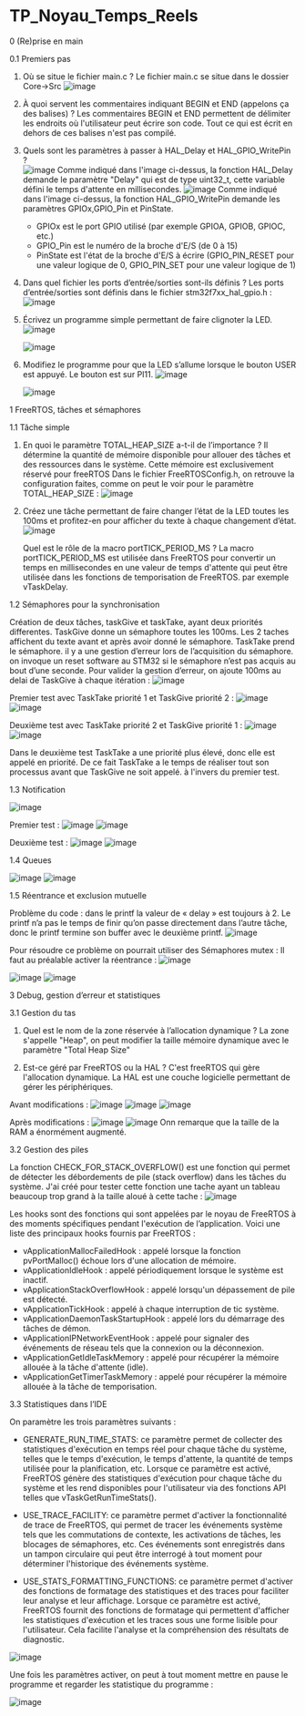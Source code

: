 # TP_Noyau_Temps_Reels

0 (Re)prise en main

0.1 Premiers pas

  1.  Où se situe le fichier main.c ?
      Le fichier main.c se situe dans le dossier Core->Src
      ![image](https://user-images.githubusercontent.com/125466579/230084485-75f504f9-b557-4707-b96b-78e90a42add7.png)
      
  2.  À quoi servent les commentaires indiquant BEGIN et END (appelons ça des balises) ?
      Les commentaires BEGIN et END permettent de délimiter les endroits où l'utilisateur peut écrire son code. Tout ce qui est écrit en dehors de ces balises n'est pas compilé.
      
  3.  Quels sont les paramètres à passer à HAL_Delay et HAL_GPIO_WritePin ?    
      ![image](https://user-images.githubusercontent.com/125466579/230079394-39f86adf-b0ae-413e-822a-342cf8f99ee3.png)
      Comme indiqué dans l'image ci-dessus, la fonction HAL_Delay demande le paramètre "Delay" qui est de type uint32_t, cette variable défini le temps d'attente en millisecondes.
      ![image](https://user-images.githubusercontent.com/125466579/230079856-a7c3c1e4-55b9-492e-9c6f-1e45a23bb3e8.png)
      Comme indiqué dans l'image ci-dessus, la fonction HAL_GPIO_WritePin demande les paramètres GPIOx,GPIO_Pin et PinState.
        - GPIOx est le port GPIO utilisé (par exemple GPIOA, GPIOB, GPIOC, etc.)
        - GPIO_Pin est le numéro de la broche d'E/S (de 0 à 15)
        - PinState est l'état de la broche d'E/S à écrire (GPIO_PIN_RESET pour une valeur logique de 0, GPIO_PIN_SET pour une valeur logique de 1)
        
  4.  Dans quel fichier les ports d’entrée/sorties sont-ils définis ?
      Les ports d’entrée/sorties sont définis dans le fichier stm32f7xx_hal_gpio.h :
      ![image](https://user-images.githubusercontent.com/125466579/230081914-bc463b8d-f642-466c-9fcb-2ac6f1dda681.png)
      
  5.  Écrivez un programme simple permettant de faire clignoter la LED.
      ![image](https://user-images.githubusercontent.com/125466579/230084374-3eadabfe-c572-44fe-a666-d6fe24c52650.png)

      ![image](https://user-images.githubusercontent.com/125466579/230084287-2884fd69-048f-430c-bde1-f26d9adc7fd1.png)
      
  6.  Modifiez le programme pour que la LED s’allume lorsque le bouton USER est appuyé. Le bouton est sur PI11.
      ![image](https://user-images.githubusercontent.com/125466579/230085232-f47f2d5c-2309-42fc-8a92-01464dadfcf5.png)

      ![image](https://user-images.githubusercontent.com/125466579/230085085-74e6df64-8f54-415e-9d67-03bd09b75be7.png)
      
1 FreeRTOS, tâches et sémaphores

1.1 Tâche simple

  1.  En quoi le paramètre TOTAL_HEAP_SIZE a-t-il de l’importance ?
      Il détermine la quantité de mémoire disponible pour allouer des tâches et des ressources dans le système. Cette mémoire est exclusivement réservé pour freeRTOS
      Dans le fichier FreeRTOSConfig.h, on retrouve la configuration faites, comme on peut le voir pour le paramètre TOTAL_HEAP_SIZE : 
      ![image](https://user-images.githubusercontent.com/125466579/236872011-932165c9-fe78-41a9-8192-912695cd9c9c.png)
      
  2. Créez une tâche permettant de faire changer l’état de la LED toutes les 100ms et profitez-en pour afficher du texte à chaque changement d’état.
     ![image](https://user-images.githubusercontent.com/125466579/236872752-21147bd6-b980-42ff-848c-60f8c7d04d54.png)
    
     Quel est le rôle de la macro portTICK_PERIOD_MS ?
     La macro portTICK_PERIOD_MS est utilisée dans FreeRTOS pour convertir un temps en millisecondes en une valeur de temps d'attente qui peut être utilisée dans les fonctions de temporisation de FreeRTOS. par exemple vTaskDelay.
     
1.2 Sémaphores pour la synchronisation
  
  Création de deux tâches, taskGive et taskTake, ayant deux priorités differentes. TaskGive donne un sémaphore toutes les 100ms. Les 2 taches affichent du texte avant et après avoir donné le sémaphore. TaskTake prend le sémaphore. il y a une gestion d’erreur lors de l’acquisition du sémaphore. on invoque un reset software au STM32 si le sémaphore n’est pas acquis au bout d’une seconde. Pour valider la gestion d’erreur, on ajoute 100ms au delai de TaskGive à chaque itération :
  ![image](https://user-images.githubusercontent.com/125466579/236873880-506a1d8a-0b21-4fa5-9bef-1c8b99640ed1.png)
  
  Premier test avec TaskTake priorité 1 et TaskGive priorité 2 : 
  ![image](https://user-images.githubusercontent.com/125466579/236874431-295041d6-b1dc-4c63-b881-c916007df59b.png)
  ![image](https://user-images.githubusercontent.com/125466579/236874443-6f28d449-0ce4-44f6-b9bf-ee08ba313f71.png)

  Deuxième test avec TaskTake priorité 2 et TaskGive priorité 1 : 
  ![image](https://user-images.githubusercontent.com/125466579/236874512-ce5f1529-afd3-4ccc-81b6-be4050d0fa2c.png)
  ![image](https://user-images.githubusercontent.com/125466579/236874536-9a764549-be55-4505-b2f4-17da01aa2e5a.png)

  Dans le deuxième test TaskTake a une priorité plus élevé, donc elle est appelé en priorité. De ce fait TaskTake a le temps de réaliser tout son processus avant que TaskGive ne soit appelé. à l'invers du premier test.
  
1.3 Notification
  
  ![image](https://user-images.githubusercontent.com/125466579/236875848-eb6c5ce4-ba2b-4460-8197-94630aae2483.png)
  
  Premier test :
  ![image](https://user-images.githubusercontent.com/125466579/236875561-7155c30a-30f2-4016-b2be-ba4d2fbb66ad.png)
  ![image](https://user-images.githubusercontent.com/125466579/236875576-a6ea798f-8a85-4381-8032-0b92d1d657cc.png)

  Deuxième test : 
  ![image](https://user-images.githubusercontent.com/125466579/236875910-2b29a04e-d084-49a9-a360-2c5c10243e65.png)
  ![image](https://user-images.githubusercontent.com/125466579/236875928-442ece3f-ed10-4dd6-9598-93e75847ec1d.png)

1.4 Queues
  
  ![image](https://user-images.githubusercontent.com/125466579/236876070-2d604333-1069-4f34-af66-44b7652f9d9b.png)
  ![image](https://user-images.githubusercontent.com/125466579/236876153-edbb175f-f9ee-4983-a2d9-6f91be951e1f.png)

1.5 Réentrance et exclusion mutuelle
  
   Problème du code : dans le printf la valeur de « delay » est toujours à 2. Le printf n’a pas le temps de finir qu’on passe directement dans l’autre tâche, donc le printf termine son buffer avec le deuxième printf.
   ![image](https://user-images.githubusercontent.com/125466579/236876930-ae904f76-0f48-43b2-bbef-c1e1ce5ceb3f.png)


  Pour résoudre ce problème on pourrait utiliser des Sémaphores mutex :
  Il faut au préalable activer la réentrance : 
  ![image](https://user-images.githubusercontent.com/125466579/236877109-d5a0a6f7-6d2c-49e3-851a-89358d315f9c.png)

  ![image](https://user-images.githubusercontent.com/125466579/236876799-991533f3-62b7-44c3-91e9-1fc733d1b577.png)
  ![image](https://user-images.githubusercontent.com/125466579/236876950-af4fff59-c184-4c21-b352-ef7620cbbc5d.png)

3 Debug, gestion d’erreur et statistiques

3.1 Gestion du tas

  1. Quel est le nom de la zone réservée à l’allocation dynamique ?
     La zone s'appelle "Heap", on peut modifier la taille mémoire dynamique avec le paramètre "Total Heap Size"
     
  2. Est-ce géré par FreeRTOS ou la HAL ?
     C'est freeRTOS qui gère l'allocation dynamique. La HAL est une couche logicielle permettant de gérer les périphériques.
    
   Avant modifications :
  ![image](https://user-images.githubusercontent.com/125466579/236898464-c3bc1556-a042-4d64-98d4-73d138bddfd6.png)
  ![image](https://user-images.githubusercontent.com/125466579/236898498-cdcf413e-2cad-4ec9-81a2-ec2dedef733b.png)
  ![image](https://user-images.githubusercontent.com/125466579/236898508-c54ce7ed-e97b-4e7d-9134-b6886d848305.png)
  
  Après modifications : 
  ![image](https://user-images.githubusercontent.com/125466579/236898672-81ae5b23-bae2-4018-bfd5-d62f1e599c40.png)
  ![image](https://user-images.githubusercontent.com/125466579/236898681-5a63afa0-85b2-4cb5-b7fd-e38d15549b8e.png)
  Onn remarque que la taille de la RAM a énormément augmenté.
  
3.2 Gestion des piles

La fonction CHECK_FOR_STACK_OVERFLOW() est une fonction qui permet de détecter les débordements de pile (stack overflow) dans les tâches du système.
J'ai créé pour tester cette fonction une tache ayant un tableau beaucoup trop grand à la taille aloué à cette tache : 
![image](https://user-images.githubusercontent.com/125466579/237015397-c6f8d6f1-42f3-4ba1-b884-aa362083e68e.png)

Les hooks sont des fonctions qui sont appelées par le noyau de FreeRTOS à des moments spécifiques pendant l'exécution de l’application.
Voici une liste des principaux hooks fournis par FreeRTOS :
  -	vApplicationMallocFailedHook : appelé lorsque la fonction pvPortMalloc() échoue lors d'une allocation de mémoire.
  -	vApplicationIdleHook : appelé périodiquement lorsque le système est inactif.
  -	vApplicationStackOverflowHook : appelé lorsqu'un dépassement de pile est détecté.
  -	vApplicationTickHook : appelé à chaque interruption de tic système.
  -	vApplicationDaemonTaskStartupHook : appelé lors du démarrage des tâches de démon.
  -	vApplicationIPNetworkEventHook : appelé pour signaler des événements de réseau tels que la connexion ou la déconnexion.
  -	vApplicationGetIdleTaskMemory : appelé pour récupérer la mémoire allouée à la tâche d'attente (idle).
  -	vApplicationGetTimerTaskMemory : appelé pour récupérer la mémoire allouée à la tâche de temporisation.

3.3 Statistiques dans l’IDE

On paramètre les trois paramètres suivants : 

- GENERATE_RUN_TIME_STATS: ce paramètre permet de collecter des statistiques d'exécution en temps réel pour chaque tâche du système, telles que le temps d'exécution, le temps d'attente, la quantité de temps utilisée pour la planification, etc. Lorsque ce paramètre est activé, FreeRTOS génère des statistiques d'exécution pour chaque tâche du système et les rend disponibles pour l'utilisateur via des fonctions API telles que vTaskGetRunTimeStats().

- USE_TRACE_FACILITY: ce paramètre permet d'activer la fonctionnalité de trace de FreeRTOS, qui permet de tracer les événements système tels que les commutations de contexte, les activations de tâches, les blocages de sémaphores, etc. Ces événements sont enregistrés dans un tampon circulaire qui peut être interrogé à tout moment pour déterminer l'historique des événements système. 

- USE_STATS_FORMATTING_FUNCTIONS: ce paramètre permet d'activer des fonctions de formatage des statistiques et des traces pour faciliter leur analyse et leur affichage. Lorsque ce paramètre est activé, FreeRTOS fournit des fonctions de formatage qui permettent d'afficher les statistiques d'exécution et les traces sous une forme lisible pour l'utilisateur. Cela facilite l'analyse et la compréhension des résultats de diagnostic.

![image](https://user-images.githubusercontent.com/125466579/237015656-fc72115b-0b1b-4a19-87fc-58002d1e0ecc.png)

Une fois les paramètres activer, on peut à tout moment mettre en pause le programme et regarder les statistique du programme :

![image](https://user-images.githubusercontent.com/125466579/237017376-6f4f4055-4f27-4af7-a5ac-15ea7017151a.png)



